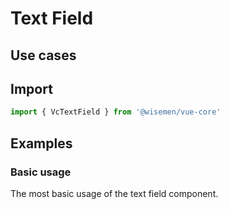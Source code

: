 # Text Field


## Use cases

<BulletList
  :items="[
    {
      description: 'When you want to allow users to input a short text.',
      variant: 'good',
    },
    {
      description: 'When you want to allow users to input a long text.',
      variant: 'bad',
      link: {
        label: 'Textarea',
        href: '/vue-core/components/textarea/textarea.html'
      }
    },
  ]"
/>

## Import

```ts
import { VcTextField } from '@wisemen/vue-core'
```
<!-- @include: ./text-field-meta.md -->

## Examples

### Basic usage
The most basic usage of the text field component.

<ComponentPreviewV1 name="text-field/basic" />